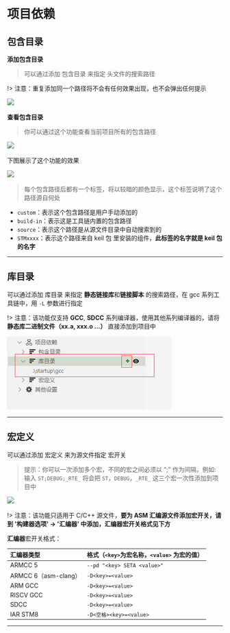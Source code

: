 # 项目依赖 

## 包含目录

**添加包含目录**

> 可以通过添加 包含目录 来指定 头文件的搜索路径

!> 注意：重复添加同一个路径将不会有任何效果出现，也不会弹出任何提示

![](https://img-blog.csdnimg.cn/20200612015716140.png)

**查看包含目录**

> 你可以通过这个功能查看当前项目所有的包含路径

![](https://img-blog.csdnimg.cn/20200612020433395.png)

下图展示了这个功能的效果

![](https://img-blog.csdnimg.cn/20200612020607959.png?x-oss-process=image/watermark,type_ZmFuZ3poZW5naGVpdGk,shadow_10,text_aHR0cHM6Ly9ibG9nLmNzZG4ubmV0L3FxXzQwODMzODEw,size_16,color_FFFFFF,t_70)

> 每个包含路径后都有一个标签，将以较暗的颜色显示，这个标签说明了这个路径源自何处

- `custom`：表示这个包含路径是用户手动添加的
- `build-in`：表示这是工具链内置的包含路径
- `source`：表示这个路径是从源文件目录中自动搜索到的
- `STMxxxx`：表示这个路径来自 keil 包 里安装的组件，**此标签的名字就是 keil 包的名字**

***

## 库目录

可以通过添加 库目录 来指定 **静态链接库**和**链接脚本** 的搜索路径，在 gcc 系列工具链中，用 `-L` 参数进行指定

!> 注意：该功能仅支持 **GCC**, **SDCC** 系列编译器，使用其他系列编译器的，请将 **静态库二进制文件（xx.a, xxx.o ...）** 直接添加到项目中

![](../img/dep_add_lib_inc.png)

***

## 宏定义

可以通过添加 宏定义 来为源文件指定 宏开关

> 提示：你可以一次添加多个宏，不同的宏之间必须以 “;” 作为间隔，例如: 输入 `ST;DEBUG;_RTE_` 将会把 `ST`，`DEBUG`，`_RTE_` 这三个宏一次性添加到项目中

![](https://img-blog.csdnimg.cn/20200612021943618.png)

!> 注意：该功能只适用于 C/C++ 源文件，**要为 ASM 汇编源文件添加宏开关，请到 '构建器选项' -> '汇编器' 中添加，汇编器宏开关格式见下方**

**汇编器**宏开关格式：

| 汇编器类型 | 格式（`<key>`为宏名称，`<value>` 为宏的值） |
|:--|:--|
| ARMCC 5 | `--pd "<key> SETA <value>"` |
| ARMCC 6（asm-clang） | `-D<key>=<value>` |
| ARM GCC | `-D<key>=<value>` |
| RISCV GCC | `-D<key>=<value>` |
| SDCC | `-D<key>=<value>` |
| IAR STM8 | `-D<空格><key>=<value>` |

***
